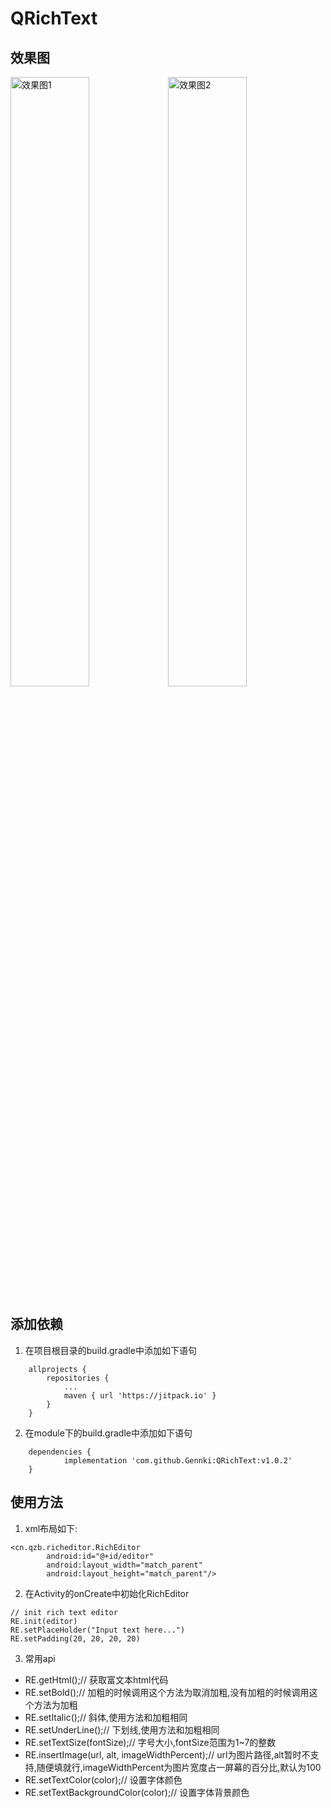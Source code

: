 # QRichText

## 效果图


<img src="https://ws1.sinaimg.cn/large/006zFkU4gy1ftl3j9k6zug30go0ljke2.gif" width="50%" alt="效果图1"/><img src="https://ws1.sinaimg.cn/large/006zFkU4ly1fubciepohfg30ak0irkjl.gif" width="50%" alt="效果图2"/>



## 添加依赖

1. 在项目根目录的build.gradle中添加如下语句
```
	allprojects {
		repositories {
			...
			maven { url 'https://jitpack.io' }
		}
	}
```
2. 在module下的build.gradle中添加如下语句
```
	dependencies {
	        implementation 'com.github.Gennki:QRichText:v1.0.2'
	}

```

## 使用方法
1. xml布局如下:
```
<cn.qzb.richeditor.RichEditor
        android:id="@+id/editor"
        android:layout_width="match_parent"
        android:layout_height="match_parent"/>
```
2. 在Activity的onCreate中初始化RichEditor
```
// init rich text editor
RE.init(editor)
RE.setPlaceHolder("Input text here...")
RE.setPadding(20, 20, 20, 20)
```
3. 常用api
- RE.getHtml();// 获取富文本html代码
- RE.setBold();// 加粗的时候调用这个方法为取消加粗,没有加粗的时候调用这个方法为加粗
- RE.setItalic();// 斜体,使用方法和加粗相同
- RE.setUnderLine();// 下划线,使用方法和加粗相同
- RE.setTextSize(fontSize);// 字号大小,fontSize范围为1~7的整数
- RE.insertImage(url, alt, imageWidthPercent);// url为图片路径,alt暂时不支持,随便填就行,imageWidthPercent为图片宽度占一屏幕的百分比,默认为100
- RE.setTextColor(color);// 设置字体颜色
- RE.setTextBackgroundColor(color);// 设置字体背景颜色
